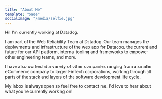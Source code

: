 ```yaml
---
title: "About Me"
template: "page"
socialImage: "/media/selfie.jpg"
---
```


Hi! I'm currently working at Datadog.

I am part of the Web Reliability Team at Datadog. Our team manages the deployments and infrastructure of the web app for Datadog, the current and future for our API platform, internal tooling and frameworks to empower other engineering teams, and more.

I have also worked at a variety of other companies ranging from a smaller eCommerce company to larger FinTech corporations, working through all parts of the stack and layers of the software development life cycle.

My inbox is always open so feel free to contact me. I'd love to hear about what you're currently working on!
